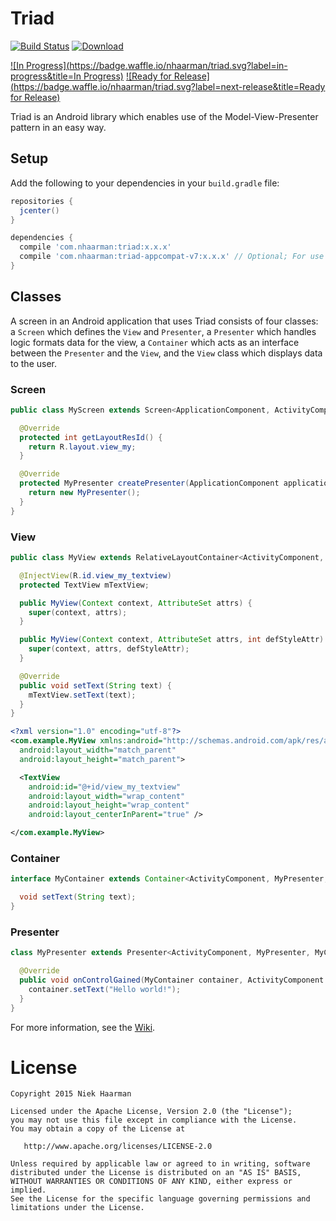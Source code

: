 Triad
=====
[![Build Status](https://travis-ci.org/nhaarman/Triad.svg?branch=master)](https://travis-ci.org/nhaarman/Triad)
[ ![Download](https://api.bintray.com/packages/nhaarman/maven/Triad/images/download.svg) ](https://bintray.com/nhaarman/maven/Triad/_latestVersion) 

[![In Progress](https://badge.waffle.io/nhaarman/triad.svg?label=in-progress&title=In Progress)](http://waffle.io/nhaarman/triad)
[![Ready for Release](https://badge.waffle.io/nhaarman/triad.svg?label=next-release&title=Ready for Release)](http://waffle.io/nhaarman/triad)

Triad is an Android library which enables use of the Model-View-Presenter pattern in an easy way.

## Setup

Add the following to your dependencies in your `build.gradle` file:

```groovy
repositories {
  jcenter()
}

dependencies {
  compile 'com.nhaarman:triad:x.x.x'
  compile 'com.nhaarman:triad-appcompat-v7:x.x.x' // Optional; For use with appcompat-v7 libraries.
}
```

## Classes

A screen in an Android application that uses Triad consists of four classes: a `Screen` which defines the `View` and `Presenter`, a `Presenter` which handles logic formats data for the view, a `Container` which acts as an interface between the `Presenter` and the `View`, and the `View` class which displays data to the user.

### Screen

```java
public class MyScreen extends Screen<ApplicationComponent, ActivityComponent, MyPresenter, MyContainer> {

  @Override
  protected int getLayoutResId() {
    return R.layout.view_my;
  }

  @Override
  protected MyPresenter createPresenter(ApplicationComponent applicationComponent) {
    return new MyPresenter();
  }
}
```
### View

```java
public class MyView extends RelativeLayoutContainer<ActivityComponent, MyPresenter, MyContainer> implements MyContainer {

  @InjectView(R.id.view_my_textview)
  protected TextView mTextView;

  public MyView(Context context, AttributeSet attrs) {
    super(context, attrs);
  }

  public MyView(Context context, AttributeSet attrs, int defStyleAttr) {
    super(context, attrs, defStyleAttr);
  }

  @Override
  public void setText(String text) {
    mTextView.setText(text);
  }
}
```

```xml
<?xml version="1.0" encoding="utf-8"?>
<com.example.MyView xmlns:android="http://schemas.android.com/apk/res/android"
  android:layout_width="match_parent"
  android:layout_height="match_parent">

  <TextView
    android:id="@+id/view_my_textview"
    android:layout_width="wrap_content"
    android:layout_height="wrap_content"
    android:layout_centerInParent="true" />

</com.example.MyView>
```

### Container

```java
interface MyContainer extends Container<ActivityComponent, MyPresenter, MyContainer> {

  void setText(String text);
}
```

### Presenter

```java
class MyPresenter extends Presenter<ActivityComponent, MyPresenter, MyContainer> {

  @Override
  public void onControlGained(MyContainer container, ActivityComponent activityComponent) {
    container.setText("Hello world!");
  }
}
```

For more information, see the [Wiki](https://github.com/nhaarman/Triad/wiki).


License
=======

    Copyright 2015 Niek Haarman

    Licensed under the Apache License, Version 2.0 (the "License");
    you may not use this file except in compliance with the License.
    You may obtain a copy of the License at

       http://www.apache.org/licenses/LICENSE-2.0

    Unless required by applicable law or agreed to in writing, software
    distributed under the License is distributed on an "AS IS" BASIS,
    WITHOUT WARRANTIES OR CONDITIONS OF ANY KIND, either express or implied.
    See the License for the specific language governing permissions and
    limitations under the License.
